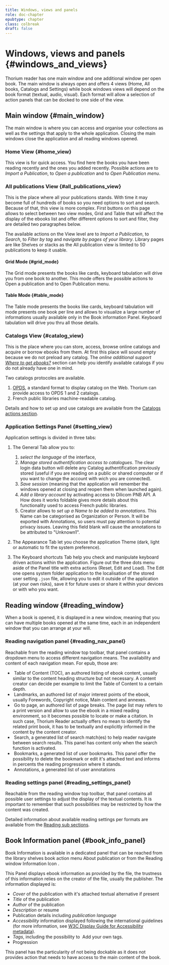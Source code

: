```yaml
---
title: Windows, views and panels
role: doc-chapter
epubtype: chapter
class: colbreak 
draft: false
---
```



# Windows, views and panels {#windows_and_views}

Thorium reader has one main window and one additional window per open
book. The main window is always open and offers 4 views (<span class="ui_button">Home</span>, <span class="ui_button">All
books</span>, <span class="ui_button">Catalogs</span> and <span class="ui_button">Settings</span>) while book windows views will
depend on the book format (textual, audio, visual). Each format will
allow a selection of action panels that can be docked to one side of the
view.

## Main window {#main_window}

The main window is where you can access and organise your collections as
well as the settings that apply to the whole application. Closing the
main windows close the application and all reading windows opened.

### Home View {#home_view}

This view is for quick access. You find here the books you have been
reading recently and the ones you added recently. Possible actions are
to *Import a Publication*, to *Open a publication* and to *Open Publication menu*. 

### <span class="ui_button">All publications</span> View {#all_publications_view}

This is the place where all your publications stands. With time it may
become full of hundreds of books so you need options to sort and search.
Because of that, this view is more complex. First buttons on this page
allows to select between two view modes, <span class="ui_button">Grid</span> and <span class="ui_button">Table</span> that will affect
the display of the ebooks list and offer different options to sort and
filter, they are detailed two paragraphes below.

The available actions on the <span class="ui_button">View</span> level are to *Import a Publication*, to
*Search*, to *Filter by tag* and *navigate by pages of your library*. Library
pages are like Shelves or stacks as the <span class="ui_button">All publication</span> view is limited
to 50 publications to keep it usable.

#### Grid Mode {#grid_mode}

The <span class="ui_button">Grid</span> mode presents the books like cards, keyboard tabulation will
drive you from one book to another. This mode offers the possible
actions to Open a publication and to Open Publication menu.

#### Table Mode {#table_mode}

The <span class="ui_button">Table</span> mode presents the books like cards, keyboard tabulation will mode presents one book per line and allows to visualize a
large number of informations usually available only in the Book
information Panel. Keyboard tabulation will drive you thru all those
details.

### Catalogs View {#catalog_view}

This is the place where you can store, access, browse online catalogs
and acquire or borrow ebooks from them. At first this place will sound
empty because we do not preload any catalog. The *online additional
support [Where to get ebooks?](https://thorium.edrlab.org/th3/get_ebooks/)* 
section can help you identify available catalogs if you do not already have one in mind.

Two catalogs protocoles are available.

1.  [OPDS](https://opds.io/), a standard format to display catalog on
    the Web. Thorium can provide access to OPDS 1 and 2 catalogs.
2.  French public libraries machine-readable catalog.

Details and how to set up and use catalogs are available from the
[Catalogs actions section](../111_catalogs_actions/index.xhtml).

### Application Settings Panel {#setting_view}

Application settings is divided in three tabs:

1.  The <span class="ui_button">General</span> Tab allow you to:
    1. *select the language* of the interface, 
    2. *Manage stored authentification access to catalogues*. The <span class="ui_button">clear login data</span> button will delete any Catalog authentification previously stored (useful if you are reading on a public or shared computer or if you want to change the account with
    wich you are connected).
    2. *Save session* (meaning that the application will remember the
    windows opened at closing and reopen them when launched again).
    4. *Add a library account* by activating access to Dilicom PNB API. A How does it works foldable gives more details about this functionality used to access French public libraries.
    5. <span class="ui_button">Creator</span> allows to *set up a Name to be added to annotations*. This Name can be categorised as Organization or Person. It will be exported with Annotations, so users must pay attention to potential privacy issues. Leaving this field blank will cause the annotations to be attributed to "Unknown1".

2.  The <span class="ui_button">Appearance</span> Tab let you choose the application Theme (dark, light
    or automatic to fit the system preference).
3.  The <span class="ui_button">Keyboard shortcuts</span> Tab help you check and manipulate keyboard
    driven actions within the application. Figure out the three dots
    menu aside of the Panel title with extra actions (<span class="ui_button">Reset</span>, <span class="ui_button">Edit</span> and
    <span class="ui_button">Load</span>). The <span class="ui_button">Edit</span> one opens system folder application to the
    localisation of the stored user setting `.json` file, allowing you to
    edit it outside of the application (at your own risks), save it for
    future uses or share it within your devices or with who you want.

## Reading window {#reading_window}

When a book is opened, it is displayed in a new window, meaning that you
can have multiple books opened at the same time, each in an independent
window that you can arrange at your will.

### Reading navigation panel {#reading_nav_panel}

Reachable from the reading window top toolbar, that panel contains a dropdown menu to access different navigation means. The availability and content of each navigation mean. For epub, those are:

* <img src="../../resources/images/toc-icon.svg" class="icon" alt="" role="presentation"/><span class="ui_button"> Table of Content</span> (TOC), an authored listing of ebook content, usually similar to the content heading structure but not necessary. A content creator can decide per example to limit the Table of Content to a certain depth.
* <img src="../../resources/images/landmark-icon.svg" class="icon" alt="" role="presentation"/><span class="ui_button"> Landmarks</span>, an authored list of major interest points of the ebook, usually Forewords, Copyright notice, Main content and annexes. 
* <img src="../../resources/images/target-icon.svg" class="icon" alt="" role="presentation"/><span class="ui_button"> Go to page</span>, an authored list of page breaks. The page list may refers to a print version and allow to use the ebook in a mixed reading environment, so it becomes possible to locate or make a citation. In such case, Thorium Reader actually offers no mean to identify the related print book, it has to be textually and explicitly informed in the content by the content creator.  
* <img src="../../resources/images/search-icon.svg" class="icon" alt="" role="presentation"/><span class="ui_button"> Search</span>, a generated list of search match(es) to help reader navigate between search results. This panel has content only when the search function is activated. 
* <img src="../../resources/images/bookmarkMultiple-icon.svg" class="icon" alt="" role="presentation"/><span class="ui_button"> Bookmarks</span>, a generated list of user bookmarks. This panel  offer the possibility to delete the bookmark or edit it's attached text and informs in percents the reading progression where it stands.
* <img src="../../resources/images/annotation-icon.svg" class="icon" alt="" role="presentation"/><span class="ui_button"> Annotations</span>, a generated list of user annotations

### Reading settings panel {#reading_settings_panel}

Reachable from the reading window top toolbar, that panel contains all possible user settings to adjust the display of the textual contents. It is important to remember that such possibilities may be restricted by how the content was created. 

Detailed information about available reading settings per formats are available from the 
<a href="../210_reading/index.xhtml">Reading sub sections</a>.

## Book Information panel {#book_info_panel}

Book Information is available in a dedicated panel that can be reached
from the library shelves book action menu
 <span class="ui_button">About publication</span> or from the Reading window Information Icon
<img src="../../resources/images/info-icon.svg" alt="" role="presentation" class="icon"/>.

This Panel displays ebook information as provided by the file, the
trustness of this information relies on the creator of the file, usually
the publisher. The information displayed is:

* *Cover* of the publication with it's attached textual alternative if present
* *Title* of the publication
* *Author* of the publication
* *Description* or resume
* Publication details including *publication language*
* *Accessibility* information displayed following the international guidelines (for more information, see [W3C Display Guide for Accessibility metadata](https://w3c.github.io/publ-a11y/UX-Guide-Metadata/draft/principles/?updated)).
* *Tags*, including the possibility to
    <img src="../../resources/images/tag-icon.svg" class="icon" alt="" role="presentation"/> <span class="ui_button">Add</span> your own tags.
* Progression

This panel has the particularity of not being dockable as it does not provides action that needs to have access to the main content of the book.



